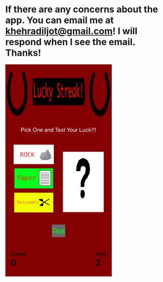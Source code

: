 # If there are any concerns about the app. You can email me at khehradiljot@gmail.com! I will respond when I see the email. Thanks!
![](1.png)
